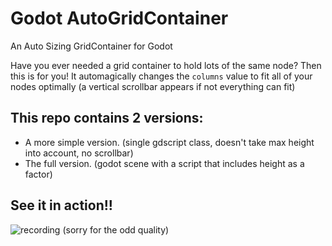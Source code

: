 # Godot AutoGridContainer
An Auto Sizing GridContainer for Godot

Have you ever needed a grid container to hold lots of the same node? Then this is for you! It automagically changes the `columns` value to fit all of your nodes optimally (a vertical scrollbar appears if not everything can fit)


## This repo contains 2 versions:
- A more simple version. (single gdscript class, doesn't take max height into account, no scrollbar)
- The full version. (godot scene with a script that includes height as a factor)


## See it in action!!
![recording](https://user-images.githubusercontent.com/51231053/170835397-be819433-dfb6-468a-834c-e67b105141b1.gif)
(sorry for the odd quality)
